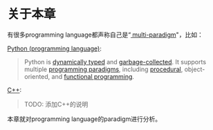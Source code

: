 # 关于本章

有很多programming language都声称自己是“[ multi-paradigm](https://en.wikipedia.org/wiki/Multi-paradigm_programming_language)"，比如：

[Python (programming language)](https://en.wikipedia.org/wiki/Python_(programming_language)):

> Python is [dynamically typed](https://en.wikipedia.org/wiki/Dynamic_programming_language) and [garbage-collected](https://en.wikipedia.org/wiki/Garbage_collection_(computer_science)). It supports multiple [programming paradigms](https://en.wikipedia.org/wiki/Programming_paradigms), including [procedural](https://en.wikipedia.org/wiki/Procedural_programming), object-oriented, and [functional programming](https://en.wikipedia.org/wiki/Functional_programming). 

[C++](https://en.wikipedia.org/wiki/C++):

> TODO: 添加C++的说明

本章就对programming language的paradigm进行分析。